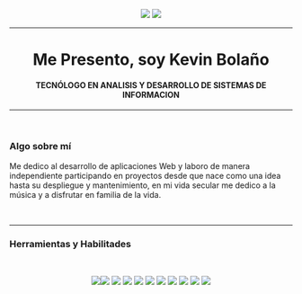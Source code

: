  <p align="center">
  <img src="https://img.shields.io/badge/Colombiano-success" />
  <img src="https://img.shields.io/badge/Desarrollador Web-brightgreen" />
</p>
<hr>
<h1 align="center">Me Presento, soy <strong>Kevin Bolaño</strong></h1>
<h4 align="center"> TECNÓLOGO EN ANALISIS Y DESARROLLO DE SISTEMAS DE INFORMACION </h4>
<hr>
<br>
<h3 align="left">Algo sobre mí</h3>
<p>Me dedico al desarrollo de aplicaciones Web y laboro de manera independiente participando en proyectos desde que nace  
como una idea hasta su despliegue y mantenimiento, en mi vida secular me dedico a la música y a disfrutar en familia de la vida.</p>
<br>
<hr>
<h3 align="left">Herramientas y Habilitades</h3>
<br>
<p align="center">
<img src="https://img.shields.io/badge/PHP-success" /><img src="https://img.shields.io/badge/MySQL-success" />
<img src="https://img.shields.io/badge/JQuery-success" />
<img src="https://img.shields.io/badge/HTML5-success" />
<img src="https://img.shields.io/badge/CSS3-success" />
<img src="https://img.shields.io/badge/Javascript-success" />
<img src="https://img.shields.io/badge/Node JS-success" />
<img src="https://img.shields.io/badge/Git-success" />
<img src="https://img.shields.io/badge/Linux-success" />
<img src="https://img.shields.io/badge/Servers-success" />
<img src="https://img.shields.io/badge/Wordpress-success" />
</p>
